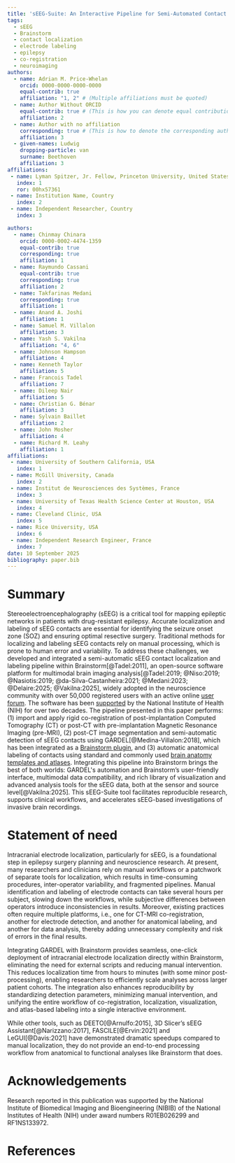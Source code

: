 ```yaml
---
title: 'sEEG-Suite: An Interactive Pipeline for Semi-Automated Contact Localization and Anatomical Labeling with Brainstorm'
tags:
  - sEEG
  - Brainstorm
  - contact localization
  - electrode labeling
  - epilepsy
  - co-registration
  - neuroimaging
authors:
  - name: Adrian M. Price-Whelan
    orcid: 0000-0000-0000-0000
    equal-contrib: true
    affiliation: "1, 2" # (Multiple affiliations must be quoted)
  - name: Author Without ORCID
    equal-contrib: true # (This is how you can denote equal contributions between multiple authors)
    affiliation: 2
  - name: Author with no affiliation
    corresponding: true # (This is how to denote the corresponding author)
    affiliation: 3
  - given-names: Ludwig
    dropping-particle: van
    surname: Beethoven
    affiliation: 3
affiliations:
 - name: Lyman Spitzer, Jr. Fellow, Princeton University, United States
   index: 1
   ror: 00hx57361
 - name: Institution Name, Country
   index: 2
 - name: Independent Researcher, Country
   index: 3

authors:
  - name: Chinmay Chinara
    orcid: 0000-0002-4474-1359
    equal-contrib: true
    corresponding: true
    affiliation: 1
  - name: Raymundo Cassani
    equal-contrib: true
    corresponding: true
    affiliation: 2
  - name: Takfarinas Medani
    corresponding: true
    affiliation: 1
  - name: Anand A. Joshi
    affiliation: 1
  - name: Samuel M. Villalon
    affiliation: 3
  - name: Yash S. Vakilna
    affiliation: "4, 6"
  - name: Johnson Hampson
    affiliation: 4
  - name: Kenneth Taylor
    affiliation: 5
  - name: Francois Tadel
    affiliation: 7
  - name: Dileep Nair
    affiliation: 5
  - name: Christian G. Bénar
    affiliation: 3
  - name: Sylvain Baillet
    affiliation: 2
  - name: John Mosher
    affiliation: 4
  - name: Richard M. Leahy
    affiliation: 1
affiliations:
 - name: University of Southern California, USA
   index: 1
 - name: McGill University, Canada
   index: 2
 - name: Institut de Neurosciences des Systèmes, France
   index: 3
 - name: University of Texas Health Science Center at Houston, USA
   index: 4
 - name: Cleveland Clinic, USA
   index: 5
 - name: Rice University, USA
   index: 6
 - name: Independent Research Engineer, France
   index: 7
date: 10 September 2025
bibliography: paper.bib
---
```


# Summary

Stereoelectroencephalography (sEEG) is a critical tool for mapping epileptic networks in patients with drug-resistant epilepsy. Accurate localization and labeling of sEEG contacts are essential for identifying the seizure onset zone (SOZ) and ensuring optimal resective surgery. Traditional methods for localizing and labeling sEEG contacts rely on manual processing, which is prone to human error and variability. To address these challenges, we developed and integrated a semi-automatic sEEG contact localization and labeling pipeline within Brainstorm[@Tadel:2011], an open-source software platform for multimodal brain imaging analysis[@Tadel:2019; @Niso:2019; @Nasiotis:2019; @da-Silva-Castanheira:2021; @Medani:2023; @Delaire:2025; @Vakilna:2025], widely adopted in the neuroscience community with over 50,000 registered users with an active online [user forum](https://neuroimage.usc.edu/forums/). The software has been [supported](https://neuroimage.usc.edu/brainstorm/Introduction#Support) by the National Institute of Health (NIH) for over two decades. The pipeline presented in this paper performs: (1) import and apply rigid co-registration of post-implantation Computed Tomography (CT) or post-CT with pre-implantation Magnetic Resonance Imaging (pre-MRI), (2) post-CT image segmentation and semi-automatic detection of sEEG contacts using GARDEL[@Medina-Villalon:2018], which has been integrated as a [Brainstorm plugin](https://neuroimage.usc.edu/brainstorm/Tutorials/Plugins), and (3) automatic anatomical labeling of contacts using standard and commonly used [brain anatomy templates and atlases](https://neuroimage.usc.edu/brainstorm/Tutorials/DefaultAnatomy). Integrating this pipeline into Brainstorm brings the best of both worlds: GARDEL's automation and Brainstorm’s user-friendly interface, multimodal data compatibility, and rich library of visualization and advanced analysis tools for the sEEG data, both at the sensor and source level[@Vakilna:2025]. This sEEG-Suite tool facilitates reproducible research, supports clinical workflows, and accelerates sEEG-based investigations of invasive brain recordings.

# Statement of need

Intracranial electrode localization, particularly for sEEG, is a foundational step in epilepsy surgery planning and neuroscience research. At present, many researchers and clinicians rely on manual workflows or a patchwork of separate tools for localization, which results in time-consuming procedures, inter-operator variability, and fragmented pipelines. Manual identification and labeling of electrode contacts can take several hours per subject, slowing down the workflows, while subjective differences between operators introduce inconsistencies in results. Moreover, existing practices often require multiple platforms, i.e., one for CT-MRI co-registration, another for electrode detection, and another for anatomical labeling, and another for data analysis, thereby adding unnecessary complexity and risk of errors in the final results.

Integrating GARDEL with Brainstorm provides seamless, one-click deployment of intracranial electrode localization directly within Brainstorm, eliminating the need for external scripts and reducing  manual intervention. This reduces localization time from hours to minutes (with some minor post-processing), enabling researchers to efficiently scale analyses across larger patient cohorts. The integration also enhances reproducibility by standardizing detection parameters, minimizing manual intervention, and unifying the entire workflow of co-registration, localization, visualization, and atlas-based labeling into a single interactive environment.

While other tools, such as DEETO[@Arnulfo:2015], 3D Slicer’s sEEG Assistant[@Narizzano:2017], FASCILE[@Ervin:2021] and LeGUI[@Davis:2021] have demonstrated dramatic speedups compared to manual localization, they do not provide an end-to-end processing workflow from anatomical to functional analyses like Brainstorm that does.

# Acknowledgements

Research reported in this publication was supported by the National Institute of Biomedical Imaging and Bioengineering (NIBIB) of the National Institutes of Health (NIH) under award numbers R01EB026299 and RF1NS133972.

# References

